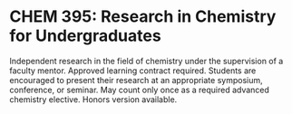 # CHEM 395: Research in Chemistry for Undergraduates

Independent research in the field of chemistry under the supervision of a faculty mentor. Approved learning contract required. Students are encouraged to present their research at an appropriate symposium, conference, or seminar. May count only once as a required advanced chemistry elective. Honors version available.